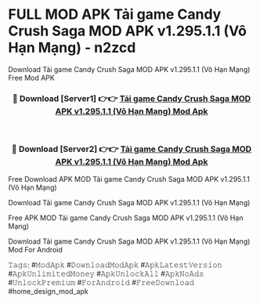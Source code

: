 # FULL MOD APK Tải game Candy Crush Saga MOD APK v1.295.1.1 (Vô Hạn Mạng) - n2zcd
Download Tải game Candy Crush Saga MOD APK v1.295.1.1 (Vô Hạn Mạng) Free Mod APK

<div align="center">
<h3>🔴 Download [Server1] 👉👉 <a href="https://apk-comot.site?title=Tải_game_Candy_Crush_Saga_MOD_APK_v1.295.1.1_(Vô_Hạn_Mạng)">Tải game Candy Crush Saga MOD APK v1.295.1.1 (Vô Hạn Mạng) Mod Apk</a></h3><br>

<h3>🔴 Download [Server2] 👉👉 <a href="https://apk-comot.site?title=Tải_game_Candy_Crush_Saga_MOD_APK_v1.295.1.1_(Vô_Hạn_Mạng)">Tải game Candy Crush Saga MOD APK v1.295.1.1 (Vô Hạn Mạng) Mod Apk</a></h3>
</div>


Free Download APK MOD Tải game Candy Crush Saga MOD APK v1.295.1.1 (Vô Hạn Mạng)

Download Tải game Candy Crush Saga MOD APK v1.295.1.1 (Vô Hạn Mạng) 

Free APK MOD Tải game Candy Crush Saga MOD APK v1.295.1.1 (Vô Hạn Mạng) 

Download Tải game Candy Crush Saga MOD APK v1.295.1.1 (Vô Hạn Mạng) Mod For Android

𝚃𝚊𝚐𝚜: #𝙼𝚘𝚍𝙰𝚙𝚔 #𝙳𝚘𝚠𝚗𝚕𝚘𝚊𝚍𝙼𝚘𝚍𝙰𝚙𝚔 #𝙰𝚙𝚔𝙻𝚊𝚝𝚎𝚜𝚝𝚅𝚎𝚛𝚜𝚒𝚘𝚗 #𝙰𝚙𝚔𝚄𝚗𝚕𝚒𝚖𝚒𝚝𝚎𝚍𝙼𝚘𝚗𝚎𝚢 #𝙰𝚙𝚔𝚄𝚗𝚕𝚘𝚌𝚔𝙰𝚕𝚕 #𝙰𝚙𝚔𝙽𝚘𝙰𝚍𝚜 #𝚄𝚗𝚕𝚘𝚌𝚔𝙿𝚛𝚎𝚖𝚒𝚞𝚖 #𝙵𝚘𝚛𝙰𝚗𝚍𝚛𝚘𝚒𝚍 #𝙵𝚛𝚎𝚎𝙳𝚘𝚠𝚗𝚕𝚘𝚊𝚍 #home_design_mod_apk